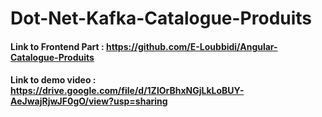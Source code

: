 # Dot-Net-Kafka-Catalogue-Produits
#### Link to Frontend Part : https://github.com/E-Loubbidi/Angular-Catalogue-Produits
#### Link to demo video : https://drive.google.com/file/d/1ZlOrBhxNGjLkLoBUY-AeJwajRjwJF0gO/view?usp=sharing
